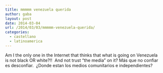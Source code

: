 ```yaml
---
title: mmmmm venezuela querida
author: gaba
layout: post
date: 2014-03-04
url: /2014/03/03/mmmmm-venezuela-querida/
categories:
  - castellano
  - latinoamerica
---
```

Am I the only one in the Internet that thinks that what is going on Venezuela is not black OR white?!!  And not trust &#8220;the media&#8221; on it? Más que no confiar es desconfiar.  ¿Donde estan los medios comunitarios e independientes?